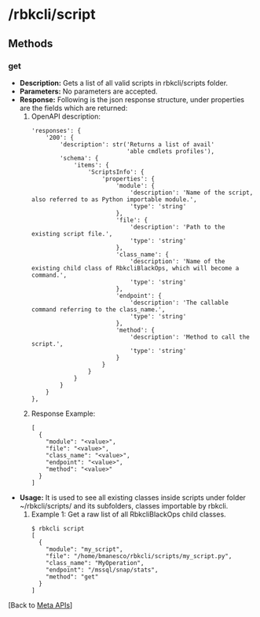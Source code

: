# /rbkcli/script
## Methods
### get
- **Description:** Gets a list of all valid scripts in rbkcli/scripts folder.
- **Parameters:** No parameters are accepted.
- **Response:** Following is the json response structure, under properties are the fields which are returned:
    1. OpenAPI description:
        ```
        'responses': {
            '200': {
                'description': str('Returns a list of avail'
                                   'able cmdlets profiles'),
                'schema': {
                    'items': {
                        'ScriptsInfo': {
                            'properties': {
                                'module': {
                                    'description': 'Name of the script, also referred to as Python importable module.',
                                    'type': 'string'
                                },
                                'file': {
                                    'description': 'Path to the existing script file.',
                                    'type': 'string'
                                },
                                'class_name': {
                                    'description': 'Name of the existing child class of RbkcliBlackOps, which will become a command.',
                                    'type': 'string'
                                },
                                'endpoint': {
                                    'description': 'The callable command referring to the class_name.',
                                    'type': 'string'
                                },
                                'method': {
                                    'description': 'Method to call the script.',
                                    'type': 'string'
                                }
                            }
                        }
                    }
                }
            }
        },
        ````
    2. Response Example:
        ```
        [
          {
            "module": "<value>",
            "file": "<value>",
            "class_name": "<value>",
            "endpoint": "<value>",
            "method": "<value>"
          }
        ]
        ```
- **Usage:** It is used to see all existing classes inside scripts under folder ~/rbkcli/scripts/ and its subfolders, classes importable by rbkcli.
    1. Example 1: Get a raw list of all RbkcliBlackOps child classes.
        ```
        $ rbkcli script
        [
          {
            "module": "my_script",
            "file": "/home/bmanesco/rbkcli/scripts/my_script.py",
            "class_name": "MyOperation",
            "endpoint": "/mssql/snap/stats",
            "method": "get"
          }
        ]
        ```
[Back to [Meta APIs](meta_apis.md)]